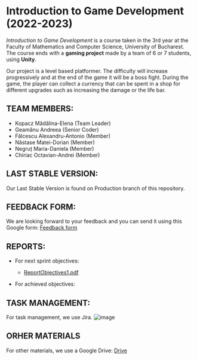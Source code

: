 
# Introduction to Game Development (2022-2023)

*Introduction to Game Development* is a course taken in the 3rd year at the Faculty of Mathematics and Computer Science, University of Bucharest.
The course ends with a **gaming project** made by a team of 6 or 7 students, using **Unity**.

Our project is a level based platformer. The difficulty will increase progressively and at the end of the game it will be a boss fight.
During the game, the player can collect a currency that can be spent in a shop for different upgrades such as increasing the damage or the life bar.


## TEAM MEMBERS:

- Kopacz Mădălina-Elena (Team Leader)
- Geamănu Andreea (Senior Coder)
- Fălcescu Alexandru-Antonio (Member)
- Năstase Matei-Dorian (Member)
- Negruț Maria-Daniela (Member)
- Chiriac Octavian-Andrei (Member)

  
## LAST STABLE VERSION:

  Our Last Stable Version is found on Production branch of this repository.
  
  
## FEEDBACK FORM:

  We are looking forward to your feedback and you can send it using this Google form:
  [Feedback form](https://forms.gle/FqWcAsce48CcQs2y6)
  
## REPORTS:

- For next sprint objectives:
    - [ReportObjectives1.pdf](https://github.com/MadalinaKopacz/gaming-project/files/9896336/Raport.obiective.1.pdf)


- For achieved objectives:


## TASK MANAGEMENT:

  For task management, we use Jira.
  ![image](https://user-images.githubusercontent.com/79279298/198848983-9e5dbf11-3211-4d9c-b0b5-99872e5e2533.png)
  

## ORHER MATERIALS

  For other materials, we use a Google Drive: [Drive](https://drive.google.com/drive/folders/1jGQ-kjRpir5IkdF7W5srskWFdNS1NfXT?usp=sharing)
  
  
 
